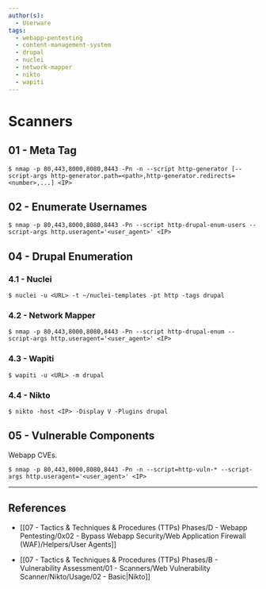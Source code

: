 ```yaml
---
author(s):
  - Userware
tags:
  - webapp-pentesting
  - content-management-system
  - drupal
  - nuclei
  - network-mapper
  - nikto
  - wapiti
---
```

# Scanners

## 01 - Meta Tag

```
$ nmap -p 80,443,8000,8080,8443 -Pn -n --script http-generator [--script-args http-generator.path=<path>,http-generator.redirects=<number>,...] <IP>
```

## 02 - Enumerate Usernames

```
$ nmap -p 80,443,8000,8080,8443 -Pn --script http-drupal-enum-users --script-args http.useragent='<user_agent>' <IP>
```

## 04 - Drupal Enumeration

### 4.1 - Nuclei

```
$ nuclei -u <URL> -t ~/nuclei-templates -pt http -tags drupal
```

### 4.2 - Network Mapper

```
$ nmap -p 80,443,8000,8080,8443 -Pn --script http-drupal-enum --script-args http.useragent='<user_agent>' <IP>
```

### 4.3 - Wapiti

```
$ wapiti -u <URL> -m drupal
```

### 4.4 - Nikto

```
$ nikto -host <IP> -Display V -Plugins drupal
```

## 05 - Vulnerable Components

Webapp CVEs.

```
$ nmap -p 80,443,8000,8080,8443 -Pn -n --script=http-vuln-* --script-args http.useragent='<user_agent>' <IP>
```

---
## References

- [[07 - Tactics & Techniques & Procedures (TTPs) Phases/D - Webapp Pentesting/0x02 - Bypass Webapp Security/Web Application Firewall (WAF)/Helpers/User Agents]]

- [[07 - Tactics & Techniques & Procedures (TTPs) Phases/B - Vulnerability Assessment/01 - Scanners/Web Vulnerability Scanner/Nikto/Usage/02 - Basic|Nikto]]